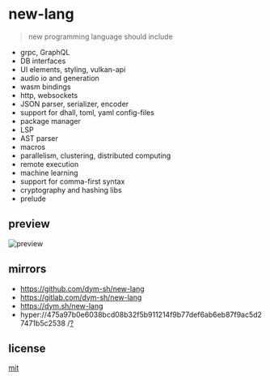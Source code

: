 # new-lang

> new programming language should include

- grpc, GraphQL
- DB interfaces
- UI elements, styling, vulkan-api
- audio io and generation
- wasm bindings
- http, websockets
- JSON parser, serializer, encoder
- support for dhall, toml, yaml config-files
- package manager
- LSP
- AST parser
- macros
- parallelism, clustering, distributed computing
- remote execution
- machine learning
- support for comma-first syntax
- cryptography and hashing libs
- prelude


## preview
![preview](preview.png)


## mirrors
- https://github.com/dym-sh/new-lang
- https://gitlab.com/dym-sh/new-lang
- https://dym.sh/new-lang
- hyper://475a97b0e6038bcd08b32f5b911214f9b77def6ab6eb87f9ac5d27471b5c2538 /[?](https://beakerbrowser.com)


## license
[mit](license)
